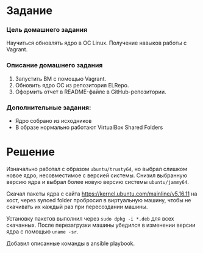 # Задание

### Цель домашнего задания
Научиться обновлять ядро в ОС Linux. Получение навыков работы с Vagrant. 
### Описание домашнего задания
1) Запустить ВМ с помощью Vagrant.
2) Обновить ядро ОС из репозитория ELRepo.
3) Оформить отчет в README-файле в GitHub-репозитории.

### Дополнительные задания:
* Ядро собрано из исходников
* В образе нормально работают VirtualBox Shared Folders

# Решение

Изначально работал с образом `ubuntu/trusty64`, но выбрал слишком новое ядро, несовместимое с версией системы. Снизил выбранную версию ядра и выбрал более новую версию системы `ubuntu/jammy64`.

Скачал пакеты ядра с сайта https://kernel.ubuntu.com/mainline/v5.16.11 на хост, через synced folder пробросил в виртуальную машину, чтобы не скачивать их каждый раз при пересоздании машины.

Установку пакетов выполнил через `sudo dpkg -i *.deb` для всех скачанных. После перезагрузки машины убедился в изменении версии ядра с помощью `uname -sr`.

Добавил описанные команды в ansible playbook.
